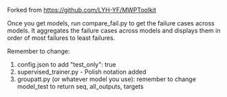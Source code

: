 Forked from https://github.com/LYH-YF/MWPToolkit

Once you get models, run compare_fail.py to get the failure cases across models. It aggregates the failure cases across models and displays them in order of most failures to least failures.

Remember to change:

1. config.json to add "test_only": true
2. supervised_trainer.py - Polish notation added
3. groupatt.py (or whatever model you use): remember to change model_test to return seq, all_outputs, targets
